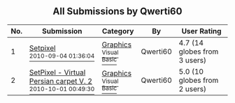 ﻿<div align="center">

## All Submissions by Qwerti60

</div>

No.  | Submission | Category | By   | User Rating
---- | ---------- | -------- | ---- | -----------
1 | [Setpixel<br /><sup>2010-09-04 01:36:04</sup>](https://github.com/Planet-Source-Code/qwerti60-setpixel__1-73412) | [Graphics<br /><sup>Visual Basic</sup>](../ByCategory/graphics__1-46.md) | Qwerti60 | 4.7 (14 globes from 3 users)
2 | [SetPixel \- Virtual Persian carpet V\. 2<br /><sup>2010-10-01 00:49:30</sup>](https://github.com/Planet-Source-Code/qwerti60-setpixel-virtual-persian-carpet-v-2__1-73476) | [Graphics<br /><sup>Visual Basic</sup>](../ByCategory/graphics__1-46.md) | Qwerti60 | 5.0 (10 globes from 2 users)
